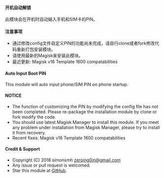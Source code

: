 #### 开机自动解锁

此模块会在开机时自动输入手机和SIM卡的PIN。

#### 注意事项

* 通过修改config文件自定义PIN的功能尚未完成，请自行clone或者fork修改代码重新打包安装模块。
* 请使用最新的Magisk来安装此模块。
* 最近更新:
Magisk v16 Template 1600 compatabilities

#### Auto Input Boot PIN

This module will auto input phone/SIM PIN on phone startup.

#### NOTICE

* The function of customizing the PIN by modifying the config file has not been completed. Please re-package the installation module by clone or fork modify the code.
* You should use latest Magisk Manager to install this module. If you meet any problem under installation from Magisk Manager, please try to install it from recovery.
* Recent fixes:
Magisk v16 Template 1600 compatabilities

#### Credit & Support

* Copyright (C) 2018 simonsmh <zeroing0in@gmail.com>
* Any issue or pull request is welcomed.
* Star this module at [GitHub](https://github.com/ZeroingIn/AutoInputBootPin).
